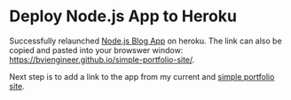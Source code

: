 # Deploy Node.js App to Heroku
Successfully relaunched [Node.js Blog App](https://boiling-sierra-65746.herokuapp.com/) on heroku. The link can also be copied and pasted into your browswer window: https://bviengineer.github.io/simple-portfolio-site/.

Next step is to add a link to the app from my current and [simple portfolio site](https://bviengineer.github.io/simple-portfolio-site/).

